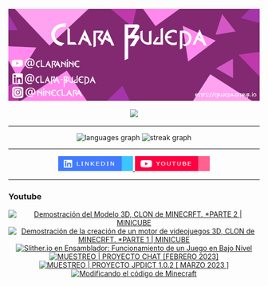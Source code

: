 ![](assets/20231101_134806_Github-Poster.png)
<div align="center">

<img src="https://profile-counter.glitch.me/CBujeda/count.svg?"  />

</div>
<hr>
<div align="center">
 <!-- <img src="https://github-readme-stats.vercel.app/api?username=CBujeda&hide_title=false&hide_rank=false&show_icons=true&include_all_commits=true&count_private=true&disable_animations=false&theme=dracula&locale=es&hide_border=true&order=1" height="150" alt="stats graph" />-->
  <img src="https://github-readme-stats.vercel.app/api/top-langs?username=CBujeda&locale=es&hide_title=false&layout=compact&card_width=320&langs_count=100&theme=dracula&hide_border=true&order=2" height="150" alt="languages graph" />
  <img src="https://streak-stats.demolab.com?user=CBujeda&locale=es&mode=daily&theme=dracula&hide_border=true&border_radius=5&date_format=j/n[/Y]&order=3" height="150" alt="streak graph"  />
</div>

<hr>

<div align="center" style="margin-top:10px">
  <a href="https://es.linkedin.com/in/clara-bujeda" target="_blank">
    <img src="./assets/badge-linkedin.png" width="150" height="30" alt="linkedin logo"  />
  </a>
  <a href="https://youtube.com/@clarabujeda" target="_blank">
    <img src="./assets/badge-youtube.png" width="150" height="30" alt="youtube logo"  />
  </a>
</div>
<hr>
<div>
<h3> Youtube </h3>
</div>
<div align="center">
<!--NONE-->

 
<!-- BEGIN YOUTUBE-CARDS -->
[![Demostración del Modelo 3D, CLON de MINECRFT.  *PARTE 2 | MINICUBE](https://ytcards.demolab.com/?id=gdDxfaC2tiY&title=Demostraci%C3%B3n+del+Modelo+3D%2C+CLON+de+MINECRFT.++%2APARTE+2+%7C+MINICUBE&lang=en&timestamp=1722499233&background_color=%230d1117&title_color=%23ffffff&stats_color=%23dedede&max_title_lines=1&width=250&border_radius=5 "Demostración del Modelo 3D, CLON de MINECRFT.  *PARTE 2 | MINICUBE")](https://www.youtube.com/watch?v=gdDxfaC2tiY)
[![Demostración de la creación de un motor de videojuegos 3D, CLON de MINECRFT.  *PARTE 1 | MINICUBE](https://ytcards.demolab.com/?id=jqtTbAEbN5g&title=Demostraci%C3%B3n+de+la+creaci%C3%B3n+de+un+motor+de+videojuegos+3D%2C+CLON+de+MINECRFT.++%2APARTE+1+%7C+MINICUBE&lang=en&timestamp=1722321841&background_color=%230d1117&title_color=%23ffffff&stats_color=%23dedede&max_title_lines=1&width=250&border_radius=5 "Demostración de la creación de un motor de videojuegos 3D, CLON de MINECRFT.  *PARTE 1 | MINICUBE")](https://www.youtube.com/watch?v=jqtTbAEbN5g)
[![Slither.io en Ensamblador: Funcionamiento de un Juego en Bajo Nivel](https://ytcards.demolab.com/?id=EgmCWh5WVdk&title=Slither.io+en+Ensamblador%3A+Funcionamiento+de+un+Juego+en+Bajo+Nivel&lang=en&timestamp=1721652118&background_color=%230d1117&title_color=%23ffffff&stats_color=%23dedede&max_title_lines=1&width=250&border_radius=5 "Slither.io en Ensamblador: Funcionamiento de un Juego en Bajo Nivel")](https://www.youtube.com/watch?v=EgmCWh5WVdk)
[![MUESTREO | PROYECTO CHAT [FEBRERO 2023]](https://ytcards.demolab.com/?id=CVvXZFf9vvk&title=MUESTREO+%7C+PROYECTO+CHAT+%5BFEBRERO+2023%5D&lang=en&timestamp=1714215764&background_color=%230d1117&title_color=%23ffffff&stats_color=%23dedede&max_title_lines=1&width=250&border_radius=5 "MUESTREO | PROYECTO CHAT [FEBRERO 2023]")](https://www.youtube.com/watch?v=CVvXZFf9vvk)
[![MUESTREO | PROYECTO JPDICT 1.0.2 [ MARZO 2023 ]](https://ytcards.demolab.com/?id=vKhMiRr1Lro&title=MUESTREO+%7C+PROYECTO+JPDICT+1.0.2+%5B+MARZO+2023+%5D&lang=en&timestamp=1714215725&background_color=%230d1117&title_color=%23ffffff&stats_color=%23dedede&max_title_lines=1&width=250&border_radius=5 "MUESTREO | PROYECTO JPDICT 1.0.2 [ MARZO 2023 ]")](https://www.youtube.com/watch?v=vKhMiRr1Lro)
[![Modificando el código de Minecraft](https://ytcards.demolab.com/?id=6G672SSUPRM&title=Modificando+el+c%C3%B3digo+de+Minecraft&lang=en&timestamp=1714213984&background_color=%230d1117&title_color=%23ffffff&stats_color=%23dedede&max_title_lines=1&width=250&border_radius=5 "Modificando el código de Minecraft")](https://www.youtube.com/watch?v=6G672SSUPRM)
<!-- END YOUTUBE-CARDS -->



<!--NONE-->
</div>
